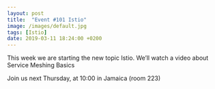 ```yaml
---
layout: post
title:  "Event #101 Istio"
image: /images/default.jpg
tags: [Istio]
date: 2019-03-11 18:24:00 +0200
---
```


This week we are starting the new topic Istio. We’ll watch a video about Service Meshing Basics[]()

Join us next Thursday, at 10:00 in Jamaica (room 223)